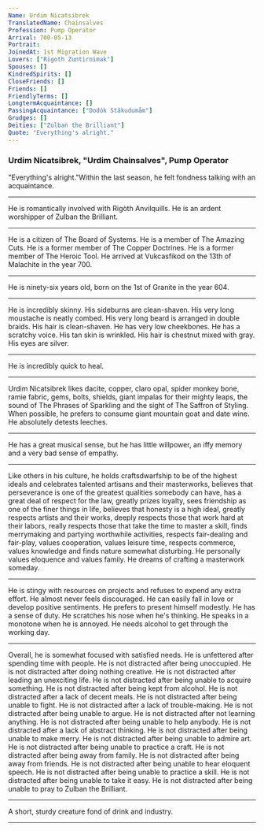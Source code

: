 ```yaml
---
Name: Urdim Nicatsibrek
TranslatedName: Chainsalves
Profession: Pump Operator 
Arrival: 700-05-13
Portrait:
JoinedAt: 1st Migration Wave
Lovers: ["Rigoth Zuntirnimak"]
Spouses: []
KindredSpirits: []
CloseFriends: []
Friends: []
FriendlyTerms: []
LongtermAcquaintance: []
PassingAcquaintance: ["Dodók Stâkudumåm"]
Grudges: []
Deities: ["Zulban the Brilliant"]
Quote: "Everything's alright."
---
```


###   Urdim Nicatsibrek, "Urdim Chainsalves", Pump Operator  


"Everything's alright."Within the last season, he felt fondness talking with an acquaintance.  
***

He is romantically involved with Rigòth Anvilquills.  He is an ardent worshipper of Zulban  the Brilliant.  
***

He is a citizen of The Board of Systems.  He is a member of The Amazing Cuts.  He is a former member of The Copper Doctrines.  He is a former member of The Heroic Tool.  He arrived at Vukcasfikod on the 13th of Malachite  in the year 700.  
***

He is ninety-six years old, born on the 1st of Granite in the year 604.  
***

He is incredibly skinny.  His sideburns are clean-shaven.  His very long moustache is neatly combed.  His very long beard is arranged  in double braids.  His hair is clean-shaven.  He has very low cheekbones.  He has a scratchy voice.  His tan skin is wrinkled.  His hair is chestnut mixed with gray.  His eyes are silver.  
***

He is incredibly quick to heal.   
***

Urdim Nicatsibrek likes dacite, copper, claro opal, spider monkey bone, ramie fabric, gems, bolts, shields, giant impalas for their mighty leaps, the sound of The Phrases of Sparkling and the sight of The Saffron of Styling.  When  possible, he prefers to consume giant mountain goat and date wine.  He absolutely detests leeches.  
***

He has a great musical sense, but he has little willpower, an iffy memory and a very bad sense of empathy.  
***

Like  others in his culture, he holds craftsdwarfship to be of the highest ideals and celebrates talented artisans and their masterworks, believes that perseverance is one of the greatest qualities somebody can have, has a great deal of respect for the  law, greatly prizes loyalty, sees friendship as one of the finer things in life, believes that honesty is a high ideal, greatly respects artists and their works, deeply respects those that work hard at their labors, really respects those that take  the time to master a skill, finds merrymaking and partying worthwhile activities, respects fair-dealing and fair-play, values cooperation, values leisure time, respects commerce, values knowledge and finds nature somewhat disturbing.  He  personally values eloquence and values family.  He dreams of crafting a masterwork someday.  
***

He is stingy with resources on projects and refuses to expend any extra effort.  He almost never feels discouraged.  He can easily fall  in love or develop positive sentiments.  He prefers to present himself modestly.  He has a sense of duty.  He scratches his nose when he's thinking.  He speaks in a monotone when he is annoyed.  He needs alcohol to get through the working day.   
***

Overall, he is somewhat focused with satisfied needs.  He is unfettered after spending time with people.  He is not distracted after being unoccupied.  He is not distracted after doing nothing creative.   He is not distracted after leading an unexciting life.  He is not distracted after being unable to acquire something.  He is not distracted after being kept from alcohol.  He is not distracted after a lack of  decent meals.  He is not distracted after being unable to fight.  He is not distracted after a lack of trouble-making.  He is not distracted after being unable to argue.  He is not distracted after not learning  anything.  He is not distracted after being unable to help anybody.  He is not distracted after a lack of abstract thinking.  He is not distracted after being unable to make merry.  He is not distracted after  being unable to admire art.  He is not distracted after being unable to practice a craft.  He is not distracted after being away from family.  He is not distracted after being away from friends.  He is not  distracted after being unable to hear eloquent speech.  He is not distracted after being unable to practice a skill.  He is not distracted after being unable to take it easy.  He is not distracted after being unable to  pray to Zulban the Brilliant.  
***

A short, sturdy creature fond of drink and industry. 
***